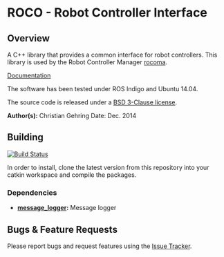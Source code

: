 # ROCO - Robot Controller Interface

## Overview

A C++ library that provides a common interface for robot controllers.
This library is used by the Robot Controller Manager [rocoma](https://bitbucket.org/leggedrobotics/rocoma).

[Documentation](http://docs.leggedrobotics.com/rocoma_doc/)

The software has been tested under ROS Indigo and Ubuntu 14.04.

The source code is released under a [BSD 3-Clause license](LICENSE).

**Author(s):** Christian Gehring
Date: Dec. 2014

## Building

[![Build Status](https://ci.leggedrobotics.com/buildStatus/icon?job=bitbucket_leggedrobotics/roco/master)](https://ci.leggedrobotics.com/job/bitbucket_leggedrobotics/job/roco/job/master/)

In order to install, clone the latest version from this repository into your catkin workspace and compile the packages.

### Dependencies
* **[message_logger](https://bitbucket.org/leggedrobotics/message_logger):** Message logger

## Bugs & Feature Requests

Please report bugs and request features using the [Issue Tracker](https://github.com/ethz-asl/ros_best_practices/issues).
